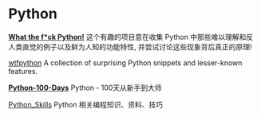 # Python

[**What the f*ck Python!**](https://github.com/leisurelicht/wtfpython-cn)
这个有趣的项目意在收集 Python 中那些难以理解和反人类直觉的例子以及鲜为人知的功能特性, 并尝试讨论这些现象背后真正的原理!

[wtfpython](https://github.com/satwikkansal/wtfpython)
A collection of surprising Python snippets and lesser-known features. 

[**Python-100-Days**](https://github.com/jackfrued/Python-100-Days)
Python - 100天从新手到大师 

[Python_Skills](https://github.com/521xueweihan/Python_Skills)
Python 相关编程知识、资料、技巧

